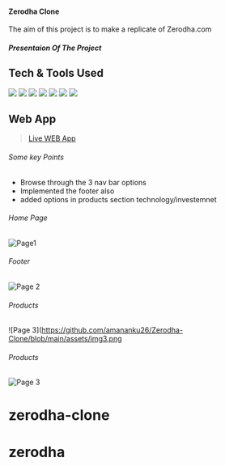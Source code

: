 #### Zerodha Clone
The aim of this project is to make a replicate of Zerodha.com

##### Presentaion Of The Project

## Tech & Tools Used

<img src = "https://img.shields.io/badge/-HTML5-E34F26?style=flat&logo=html5&logoColor=white"> <img src = "https://img.shields.io/badge/-CSS3-1572B6?style=flat&logo=css3&logoColor=white"> <img src="https://img.shields.io/badge/-JavaScript-eed718?style=flat&logo=javascript&logoColor=ffffff"> <img src="https://img.shields.io/badge/-React-000000?style=flat&logo=react&logoColor=00c8ff">   <img src="https://img.shields.io/badge/-Node.js-3C873A?style=flat&logo=Node.js&logoColor=white">   <img src="http://img.shields.io/badge/-Git-F1502F?style=flat&logo=git&logoColor=FFFFFF">   <img src="http://img.shields.io/badge/-Github-000000?style=flat&logo=github&logoColor=FFFFFF"> 

## Web App

> [Live WEB App](https://7pldy.csb.app/about)

###### Some key  Points

- Browse through the 3 nav bar options
- Implemented the footer also
- added options in products section technology/investemnet

###### Home Page 
![Page1](https://github.com/amananku26/Zerodha-Clone/blob/main/assets/img1.png)
###### Footer
![Page 2](https://github.com/amananku26/Zerodha-Clone/blob/main/assets/img2.png)
###### Products 
![Page 3](https://github.com/amananku26/Zerodha-Clone/blob/main/assets/img3.png
###### Products
![Page 3](https://github.com/amananku26/Zerodha-Clone/blob/main/assets/img4.png)
# zerodha-clone
# zerodha

